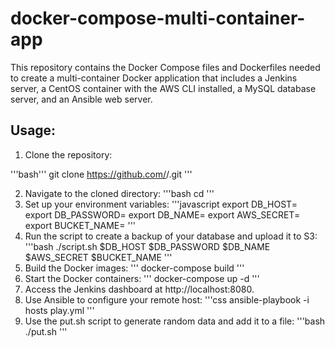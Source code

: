 # docker-compose-multi-container-app
This repository contains the Docker Compose files and Dockerfiles needed to create a multi-container Docker application that includes a Jenkins server, a CentOS container with the AWS CLI installed, a MySQL database server, and an Ansible web server.
## Usage:

1. Clone the repository:

'''bash'''
git clone https://github.com/<your-username>/<your-repository>.git
'''
 
2. Navigate to the cloned directory:
'''bash
cd <your-repository>
'''
3. Set up your environment variables:
'''javascript
export DB_HOST=<your-database-host>
export DB_PASSWORD=<your-database-password>
export DB_NAME=<your-database-name>
export AWS_SECRET=<your-aws-secret-key>
export BUCKET_NAME=<your-aws-s3-bucket-name>
'''
4. Run the script to create a backup of your database and upload it to S3:
'''bash
./script.sh $DB_HOST $DB_PASSWORD $DB_NAME $AWS_SECRET $BUCKET_NAME
'''
5. Build the Docker images:
 '''
 docker-compose build
'''
6. Start the Docker containers:
 '''
docker-compose up -d
'''
7. Access the Jenkins dashboard at http://localhost:8080.
8. Use Ansible to configure your remote host:
'''css
ansible-playbook -i hosts play.yml
'''
9. Use the put.sh script to generate random data and add it to a file:
'''bash
  ./put.sh
'''
  
  
